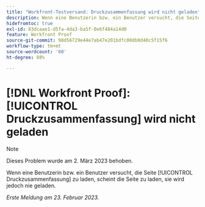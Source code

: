 ```yaml
---
title: "Workfront-Testversand: Druckzusammenfassung wird nicht geladen"
description: Wenn eine Benutzerin bzw. ein Benutzer versucht, die Seite „Druckzusammenfassung“ zu laden, scheint die Seite zu laden, sie wird jedoch nie geladen.
hidefromtoc: true
exl-id: 83dcaae1-d5fa-4da3-ba5f-0e6f484a14d0
feature: Workfront Proof
source-git-commit: 98d56729e44e7ab47e201bdfc00db8d40c5f15f6
workflow-type: tm+mt
source-wordcount: '60'
ht-degree: 88%

---
```


# [!DNL Workfront Proof]: [!UICONTROL Druckzusammenfassung] wird nicht geladen

>[!NOTE]
>
>Dieses Problem wurde am 2. März 2023 behoben.

Wenn eine Benutzerin bzw. ein Benutzer versucht, die Seite [!UICONTROL Druckzusammenfassung] zu laden, scheint die Seite zu laden, sie wird jedoch nie geladen.

_Erste Meldung am 23. Februar 2023._
